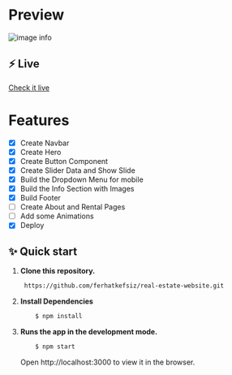 # Preview
![image info](./src/images/screen.png)


## ⚡️ Live
[Check it live](https://real-estatee.netlify.app)

# Features
 - [x] Create Navbar
 - [x] Create Hero
 - [x] Create Button Component
 - [x] Create Slider Data and Show Slide
 - [x] Build the Dropdown Menu for mobile 
 - [x] Build the Info Section with Images
 - [x] Build Footer
 - [ ] Create About and Rental Pages
 - [ ] Add some Animations 
 - [x] Deploy 

## ✨ Quick start

1.  **Clone this repository.**

    ```sh
     https://github.com/ferhatkefsiz/real-estate-website.git
    ```

2.  **Install Dependencies**

    ```bash
        $ npm install
    ```

3.  **Runs the app in the development mode.**


    ```bash
        $ npm start
    ```

     Open http://localhost:3000 to view it in the browser.
